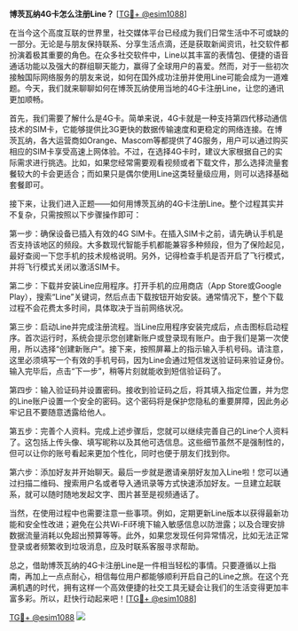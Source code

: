 **博茨瓦纳4G卡怎么注册Line？** [[TG💪+ @esim1088](https://t.me/s/esim1088)]

在当今这个高度互联的世界里，社交媒体平台已经成为我们日常生活中不可或缺的一部分。无论是与朋友保持联系、分享生活点滴，还是获取新闻资讯，社交软件都扮演着极其重要的角色。在众多社交软件中，Line以其丰富的表情包、便捷的语音通话功能以及强大的群组聊天能力，赢得了全球用户的喜爱。然而，对于一些初次接触国际网络服务的朋友来说，如何在国外成功注册并使用Line可能会成为一道难题。今天，我们就来聊聊如何在博茨瓦纳使用当地的4G卡注册Line，让您的通讯更加顺畅。

首先，我们需要了解什么是4G卡。简单来说，4G卡就是一种支持第四代移动通信技术的SIM卡，它能够提供比3G更快的数据传输速度和更稳定的网络连接。在博茨瓦纳，各大运营商如Orange、Mascom等都提供了4G服务，用户可以通过购买相应的SIM卡享受高速上网体验。不过，在选择4G卡时，建议大家根据自己的实际需求进行挑选。比如，如果您经常需要观看视频或者下载文件，那么选择流量套餐较大的卡会更适合；而如果只是偶尔使用Line这类轻量级应用，则可以选择基础套餐即可。

接下来，让我们进入正题——如何用博茨瓦纳的4G卡注册Line。整个过程其实并不复杂，只需按照以下步骤操作即可：

第一步：确保设备已插入有效的4G SIM卡。在插入SIM卡之前，请先确认手机是否支持该地区的频段。大多数现代智能手机都能兼容多种频段，但为了保险起见，最好查阅一下您手机的技术规格说明。另外，记得检查手机是否开启了飞行模式，并将飞行模式关闭以激活SIM卡。

第二步：下载并安装Line应用程序。打开手机的应用商店（App Store或Google Play），搜索“Line”关键词，然后点击下载按钮开始安装。通常情况下，整个下载过程不会花费太多时间，具体取决于当前网络状况。

第三步：启动Line并完成注册流程。当Line应用程序安装完成后，点击图标启动程序。首次运行时，系统会提示您创建新账户或登录现有账户。由于我们是第一次使用，所以选择“创建新账户”。接下来，按照屏幕上的指示输入手机号码。请注意，这里必须填写一个有效的手机号码，因为Line会通过短信发送验证码来验证身份。输入完毕后，点击“下一步”，稍等片刻就能收到短信验证码了。

第四步：输入验证码并设置密码。接收到验证码之后，将其填入指定位置，并为您的Line账户设置一个安全的密码。这个密码将是保护您隐私的重要屏障，因此务必牢记且不要随意透露给他人。

第五步：完善个人资料。完成上述步骤后，您就可以继续完善自己的Line个人资料了。这包括上传头像、填写昵称以及其他可选信息。这些细节虽然不是强制性的，但可以让你的账号看起来更加个性化，同时也便于朋友们找到你。

第六步：添加好友并开始聊天。最后一步就是邀请亲朋好友加入Line啦！您可以通过扫描二维码、搜索用户名或者导入通讯录等方式快速添加好友。一旦建立起联系，就可以随时随地发起文字、图片甚至是视频通话了。

当然，在使用过程中也需要注意一些事项。例如，定期更新Line版本以获得最新功能和安全性改进；避免在公共Wi-Fi环境下输入敏感信息以防泄露；以及合理安排数据流量消耗以免超出预算等等。此外，如果您发现任何异常情况，比如无法正常登录或者频繁收到垃圾消息，应及时联系客服寻求帮助。

总之，借助博茨瓦纳的4G卡注册Line是一件相当轻松的事情。只要遵循以上指南，再加上一点点耐心，相信每位用户都能够顺利开启自己的Line之旅。在这个充满机遇的时代，拥有这样一个高效便捷的社交工具无疑会让我们的生活变得更加丰富多彩。所以，赶快行动起来吧！[[TG💪+ @esim1088](https://t.me/s/esim1088)]

[TG💪+ @esim1088](https://t.me/s/esim1088) ![](https://i.postimg.cc/4NQfJmqS/Snipaste-2025-05-13-00-14-12.png)